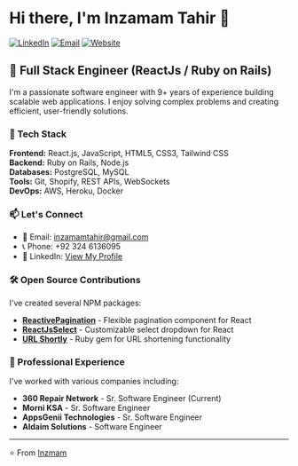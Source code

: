 # Hi there, I'm Inzamam Tahir 👋

[![LinkedIn](https://img.shields.io/badge/LinkedIn-Profile-blue?style=flat&logo=linkedin)](https://www.linkedin.com/in/inzamam-tahir-8b3b3b1b3/)
[![Email](https://img.shields.io/badge/Email-Contact%20Me-red?style=flat&logo=gmail)](mailto:inzamamtahir@gmail.com)
[![Website](https://img.shields.io/badge/Portfolio-Visit%20My%20Site-green?style=flat)](https://inzamamtahir.github.io)

## 🚀 Full Stack Engineer (ReactJs / Ruby on Rails)

I'm a passionate software engineer with 9+ years of experience building scalable web applications. I enjoy solving complex problems and creating efficient, user-friendly solutions.

### 🔧 Tech Stack

**Frontend:** React.js, JavaScript, HTML5, CSS3, Tailwind CSS  
**Backend:** Ruby on Rails, Node.js  
**Databases:** PostgreSQL, MySQL  
**Tools:** Git, Shopify, REST APIs, WebSockets  
**DevOps:** AWS, Heroku, Docker

### 📫 Let's Connect

- 📧 Email: inzamamtahir@gmail.com
- 📞 Phone: +92 324 6136095
- 💼 LinkedIn: [View My Profile](https://www.linkedin.com/in/inzamam-tahir-8b3b3b1b3/)

### 🛠️ Open Source Contributions

I've created several NPM packages:
- **[ReactivePagination](https://www.npmjs.com/package/reactive-pagination)** - Flexible pagination component for React
- **[ReactJsSelect](https://www.npmjs.com/package/reactjs-select)** - Customizable select dropdown for React
- **[URL Shortly](https://rubygems.org/gems/url_shortly)** - Ruby gem for URL shortening functionality

### 💼 Professional Experience

I've worked with various companies including:
- **360 Repair Network** - Sr. Software Engineer (Current)
- **Morni KSA** - Sr. Software Engineer
- **AppsGenii Technologies** - Sr. Software Engineer
- **Aldaim Solutions** - Software Engineer

---

⭐️ From [Inzmam](https://github.com/Inzmam)
